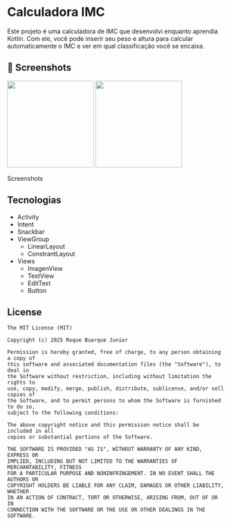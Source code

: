 # Calculadora IMC
Este projeto é uma calculadora de IMC que desenvolvi enquanto aprendia Kotlin. Com ele, você pode inserir seu peso e altura para calcular automaticamente o IMC e ver em qual classificação você se encaixa.

## :camera_flash: Screenshots
<!-- You can add more screenshots here if you like -->
<img src="https://github.com/user-attachments/assets/4ca22931-d132-469d-832e-c7c4d322ea77" width=200/> <img src="https://github.com/user-attachments/assets/3b2198ec-07ff-42d0-9276-722a0182dc30" width=200/>

Screenshots

## Tecnologias
- Activity
- Intent
- Snackbar
- ViewGroup
  - LinearLayout
  - ConstrantLayout
- Views
  - ImagenView
  - TextView
  - EditText
  - Button


## License
```
The MIT License (MIT)

Copyright (c) 2025 Roque Buarque Junior

Permission is hereby granted, free of charge, to any person obtaining a copy of
this software and associated documentation files (the "Software"), to deal in
the Software without restriction, including without limitation the rights to
use, copy, modify, merge, publish, distribute, sublicense, and/or sell copies of
the Software, and to permit persons to whom the Software is furnished to do so,
subject to the following conditions:

The above copyright notice and this permission notice shall be included in all
copies or substantial portions of the Software.

THE SOFTWARE IS PROVIDED "AS IS", WITHOUT WARRANTY OF ANY KIND, EXPRESS OR
IMPLIED, INCLUDING BUT NOT LIMITED TO THE WARRANTIES OF MERCHANTABILITY, FITNESS
FOR A PARTICULAR PURPOSE AND NONINFRINGEMENT. IN NO EVENT SHALL THE AUTHORS OR
COPYRIGHT HOLDERS BE LIABLE FOR ANY CLAIM, DAMAGES OR OTHER LIABILITY, WHETHER
IN AN ACTION OF CONTRACT, TORT OR OTHERWISE, ARISING FROM, OUT OF OR IN
CONNECTION WITH THE SOFTWARE OR THE USE OR OTHER DEALINGS IN THE SOFTWARE.
```
